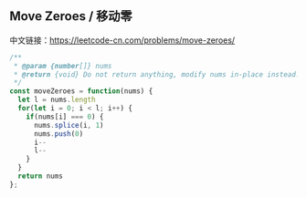 ## Move Zeroes / 移动零
中文链接：https://leetcode-cn.com/problems/move-zeroes/

```js
/**
 * @param {number[]} nums
 * @return {void} Do not return anything, modify nums in-place instead.
 */
const moveZeroes = function(nums) {
  let l = nums.length
  for(let i = 0; i < l; i++) {
    if(nums[i] === 0) {
      nums.splice(i, 1)
      nums.push(0)
      i--
      l--
    }
  }
  return nums
};
```